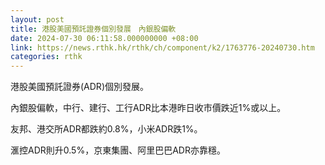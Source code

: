 ```yaml
---
layout: post
title: 港股美國預託證券個別發展　內銀股偏軟
date: 2024-07-30 06:11:58.000000000 +08:00
link: https://news.rthk.hk/rthk/ch/component/k2/1763776-20240730.htm
categories: rthk
---
```


港股美國預託證券(ADR)個別發展。

內銀股偏軟，中行、建行、工行ADR比本港昨日收市價跌近1%或以上。

友邦、港交所ADR都跌約0.8%，小米ADR跌1%。

滙控ADR則升0.5%，京東集團、阿里巴巴ADR亦靠穩。
